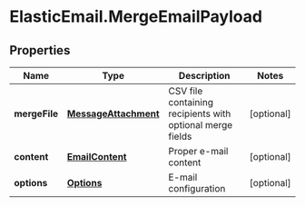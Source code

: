 # ElasticEmail.MergeEmailPayload

## Properties

Name | Type | Description | Notes
------------ | ------------- | ------------- | -------------
**mergeFile** | [**MessageAttachment**](MessageAttachment.md) | CSV file containing recipients with optional merge fields | [optional] 
**content** | [**EmailContent**](EmailContent.md) | Proper e-mail content | [optional] 
**options** | [**Options**](Options.md) | E-mail configuration | [optional] 


